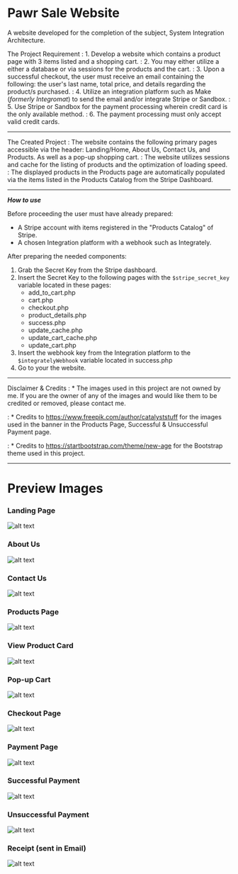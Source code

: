 # Pawr Sale Website

A website developed for the completion of the subject, System Integration Architecture.

The Project Requirement
: 1. Develop a website which contains a product page with 3 items listed and a shopping cart.
: 2. You may either utilize a either a database or via sessions for the products and the cart. 
: 3. Upon a successful checkout, the user must receive an email containing the following: the user's last name, total price, and details regarding the product/s purchased.
: 4. Utilize an integration platform such as Make (_formerly Integromat_) to send the email and/or integrate Stripe or Sandbox.
: 5. Use Stripe or Sandbox for the payment processing wherein credit card is the only available method.
: 6. The payment processing must only accept valid credit cards.

---

The Created Project
: The website contains the following primary pages accessible via the header: Landing/Home, About Us, Contact Us, and Products. As well as a pop-up shopping cart.
: The website utilizes sessions and cache for the listing of products and the optimization of loading speed.
: The displayed products in the Products page are automatically populated via the items listed in the Products Catalog from the Stripe Dashboard.

---

**_How to use_**

Before proceeding the user must have already prepared:

- A Stripe account with items registered in the "Products Catalog" of Stripe.
- A chosen Integration platform with a webhook such as Integrately.

After preparing the needed components:
1. Grab the Secret Key from the Stripe dashboard.
2. Insert the Secret Key to the following pages with the `$stripe_secret_key` variable located in these pages:
    * add_to_cart.php
    * cart.php
    * checkout.php
    * product_details.php
    * success.php
    * update_cache.php
    * update_cart_cache.php
    * update_cart.php
3. Insert the webhook key from the Integration platform to the `$integratelyWebhook` variable located in success.php
4. Go to your the website.

---

Disclaimer & Credits
: \* The images used in this project are not owned by me. If you are the owner of any of the images and would like them to be credited or removed, please contact me.

: \* Credits to https://www.freepik.com/author/catalyststuff for the images used in the banner in the Products Page, Successful & Unsuccessful Payment page.

: \* Credits to https://startbootstrap.com/theme/new-age for the Bootstrap theme used in this project.

---

# Preview Images

### Landing Page

![alt text](Screenshots/1Preview_HomePage.jpg)

### About Us

![alt text](Screenshots/2Preview_AboutUsPage.jpg)

### Contact Us

![alt text](Screenshots/3Preview_ContactUsPage.jpg)

### Products Page

![alt text](Screenshots/4Preview_ProductsPage.jpg)

### View Product Card

![alt text](Screenshots/5Preview_ViewProductPage.jpg)

### Pop-up Cart

![alt text](Screenshots/6Preview_Cart.jpg)

### Checkout Page

![alt text](Screenshots/7Preview_CheckoutPage.jpg)

### Payment Page

![alt text](Screenshots/8Preview_PaymentPage.jpg)

### Successful Payment

![alt text](Screenshots/9Preview_SuccessfulPayment.jpg)

### Unsuccessful Payment

![alt text](Screenshots/10Preview_UnsuccessfulPayment.jpg)

### Receipt (sent in Email)

![alt text](Screenshots/11Preview_ReceiptViaEmail.jpg)
